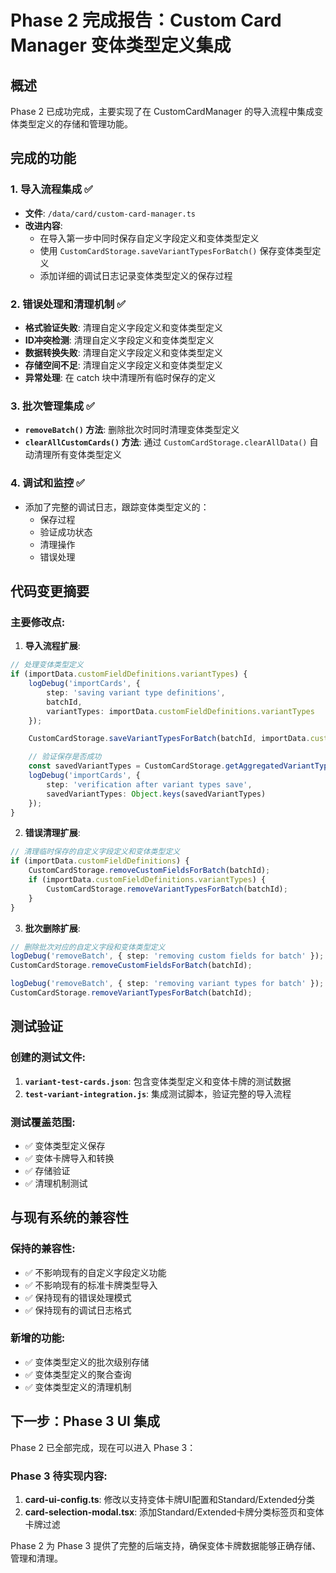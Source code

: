 # Phase 2 完成报告：Custom Card Manager 变体类型定义集成

## 概述
Phase 2 已成功完成，主要实现了在 CustomCardManager 的导入流程中集成变体类型定义的存储和管理功能。

## 完成的功能

### 1. 导入流程集成 ✅
- **文件**: `/data/card/custom-card-manager.ts`
- **改进内容**:
  - 在导入第一步中同时保存自定义字段定义和变体类型定义
  - 使用 `CustomCardStorage.saveVariantTypesForBatch()` 保存变体类型定义
  - 添加详细的调试日志记录变体类型定义的保存过程

### 2. 错误处理和清理机制 ✅
- **格式验证失败**: 清理自定义字段定义和变体类型定义
- **ID冲突检测**: 清理自定义字段定义和变体类型定义  
- **数据转换失败**: 清理自定义字段定义和变体类型定义
- **存储空间不足**: 清理自定义字段定义和变体类型定义
- **异常处理**: 在 catch 块中清理所有临时保存的定义

### 3. 批次管理集成 ✅
- **`removeBatch()` 方法**: 删除批次时同时清理变体类型定义
- **`clearAllCustomCards()` 方法**: 通过 `CustomCardStorage.clearAllData()` 自动清理所有变体类型定义

### 4. 调试和监控 ✅
- 添加了完整的调试日志，跟踪变体类型定义的：
  - 保存过程
  - 验证成功状态
  - 清理操作
  - 错误处理

## 代码变更摘要

### 主要修改点:

1. **导入流程扩展**:
```typescript
// 处理变体类型定义
if (importData.customFieldDefinitions.variantTypes) {
    logDebug('importCards', {
        step: 'saving variant type definitions',
        batchId,
        variantTypes: importData.customFieldDefinitions.variantTypes
    });

    CustomCardStorage.saveVariantTypesForBatch(batchId, importData.customFieldDefinitions.variantTypes);

    // 验证保存是否成功
    const savedVariantTypes = CustomCardStorage.getAggregatedVariantTypes();
    logDebug('importCards', {
        step: 'verification after variant types save',
        savedVariantTypes: Object.keys(savedVariantTypes)
    });
}
```

2. **错误清理扩展**:
```typescript
// 清理临时保存的自定义字段定义和变体类型定义
if (importData.customFieldDefinitions) {
    CustomCardStorage.removeCustomFieldsForBatch(batchId);
    if (importData.customFieldDefinitions.variantTypes) {
        CustomCardStorage.removeVariantTypesForBatch(batchId);
    }
}
```

3. **批次删除扩展**:
```typescript
// 删除批次对应的自定义字段和变体类型定义
logDebug('removeBatch', { step: 'removing custom fields for batch' });
CustomCardStorage.removeCustomFieldsForBatch(batchId);

logDebug('removeBatch', { step: 'removing variant types for batch' });
CustomCardStorage.removeVariantTypesForBatch(batchId);
```

## 测试验证

### 创建的测试文件:
1. **`variant-test-cards.json`**: 包含变体类型定义和变体卡牌的测试数据
2. **`test-variant-integration.js`**: 集成测试脚本，验证完整的导入流程

### 测试覆盖范围:
- ✅ 变体类型定义保存
- ✅ 变体卡牌导入和转换
- ✅ 存储验证
- ✅ 清理机制测试

## 与现有系统的兼容性

### 保持的兼容性:
- ✅ 不影响现有的自定义字段定义功能
- ✅ 不影响现有的标准卡牌类型导入
- ✅ 保持现有的错误处理模式
- ✅ 保持现有的调试日志格式

### 新增的功能:
- ✅ 变体类型定义的批次级别存储
- ✅ 变体类型定义的聚合查询
- ✅ 变体类型定义的清理机制

## 下一步：Phase 3 UI 集成

Phase 2 已全部完成，现在可以进入 Phase 3：

### Phase 3 待实现内容:
1. **card-ui-config.ts**: 修改以支持变体卡牌UI配置和Standard/Extended分类
2. **card-selection-modal.tsx**: 添加Standard/Extended卡牌分类标签页和变体卡牌过滤

Phase 2 为 Phase 3 提供了完整的后端支持，确保变体卡牌数据能够正确存储、管理和清理。
